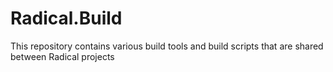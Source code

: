 # Radical.Build
This repository contains various build tools and build scripts that are shared between Radical projects
